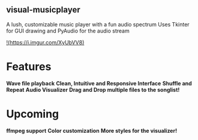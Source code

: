 ## visual-musicplayer
A lush, customizable music player with a fun audio spectrum
Uses Tkinter for GUI drawing and PyAudio for the audio stream

[!(https://i.imgur.com/XyUbVV8)](https://i.imgur.com/XyUbVV8.png)

# Features

**Wave file playback**
**Clean, Intuitive and Responsive Interface**
**Shuffle and Repeat**
**Audio Visualizer**
**Drag and Drop multiple files to the songlist!**

# Upcoming

**ffmpeg support**
**Color customization**
**More styles for the visualizer!**
